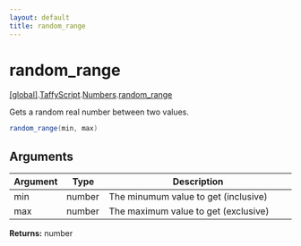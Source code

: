 ```yaml
---
layout: default
title: random_range
---
```


# random_range

[\[global\]]({{site.baseurl}}/docs/).[TaffyScript]({{site.baseurl}}/docs/TaffyScript/).[Numbers]({{site.baseurl}}/docs/TaffyScript/Numbers/).[random_range]({{site.baseurl}}/docs/TaffyScript/Numbers/random_range/)

Gets a random real number between two values.

```cs
random_range(min, max)
```

## Arguments

<table>
  <col width="15%">
  <col width="15%">
  <thead>
    <tr>
      <th>Argument</th>
      <th>Type</th>
      <th>Description</th>
    </tr>
  </thead>
  <tbody>
    <tr>
      <td>min</td>
      <td>number</td>
      <td>The minumum value to get (inclusive)</td>
    </tr>
    <tr>
      <td>max</td>
      <td>number</td>
      <td>The maximum value to get (exclusive)</td>
    </tr>
  </tbody>
</table>

**Returns:** number
